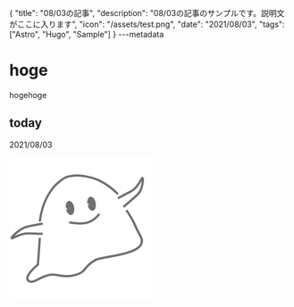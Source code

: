 {
  "title": "08/03の記事",
  "description": "08/03の記事のサンプルです。説明文がここに入ります",
  "icon": "/assets/test.png",
  "date": "2021/08/03",
  "tags": ["Astro", "Hugo", "Sample"]
}
---metadata

# hoge
hogehoge

## today
2021/08/03

![img](/assets/test.png)
